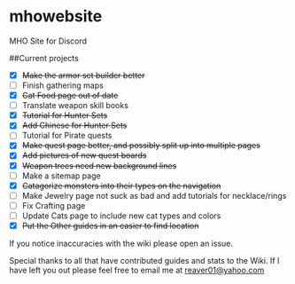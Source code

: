# mhowebsite
MHO Site for Discord

##Current projects
- [x] ~~Make the armor set builder better~~
- [ ] Finish gathering maps
- [x] ~~Cat Food page out of date~~
- [ ] Translate weapon skill books
- [x] ~~Tutorial for Hunter Sets~~
- [x] ~~Add Chinese for Hunter Sets~~
- [ ] Tutorial for Pirate quests
- [x] ~~Make quest page better, and possibly split up into multiple pages~~
- [x] ~~Add pictures of new quest boards~~
- [x] ~~Weapon trees need new background lines~~
- [ ] Make a sitemap page
- [x] ~~Catagorize monsters into their types on the navigation~~
- [ ] Make Jewelry page not suck as bad and add tutorials for necklace/rings
- [ ] Fix Crafting page
- [ ] Update Cats page to include new cat types and colors
- [x] ~~Put the Other guides in an easier to find location~~

If you notice inaccuracies with the wiki please open an issue.


Special thanks to all that have contributed guides and stats to the Wiki. If I have left you out please feel free to email me at reaver01@yahoo.com
